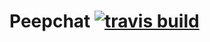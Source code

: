 # Peepchat [![travis build](https://travis-ci.org/antonioyee/peepchat-ui.svg?branch=master)](https://travis-ci.org/antonioyee/peepchat-ui)
